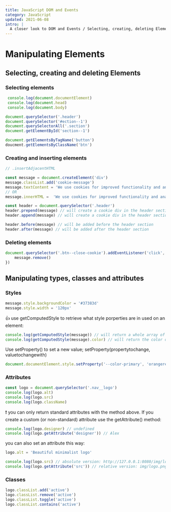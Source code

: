 ```yaml
---
title: JavaScript DOM and Events
category: JavaScript
updated: 2021-06-08
intro: |
  A closer look to DOM and Events / Selecting, creating, deleting Elements/ Types of events /
---
```


# Manipulating Elements

## Selecting, creating and deleting Elements

### Selecting elements

```js
 console.log(document.documentElement)
 console.log(document.head)
 console.log(document.body)
```

```js
document.querySelector('.header')
document.querySelector('#ection--1')
document.querySelectorAll('.section')
document.getElementById('section--1')
```

```js
document.getElementsByTagName('button')
doucment.getElementsByClassName('btn')
```

### Creating and inserting elements


```js
// .insertAdjacentHTML

const message = document.createElement('div')
message.classList.add('cookie-message')
message.textContent = 'We use cookies for improved functionality and analytics'
// OR
message.innerHTML =  'We use cookies for improved functionality and analytics. <button class="btn btn--close--cookie">Got it!</button>'

const header = document.querySelector('.header')
header.prepend(message) // will create a cookie div in the header section of the website BEFORE any elements
header.append(message) // will create a cookie div in the header section of the website AFTER any elements
```

```js
header.before(message) // will be added before the header section
header.after(message) // will be added after the header section
```

### Deleting elements

```js
document.querySelector('.btn--close-cookie').addEventListener('click', function() {
    message.remove()
})
```

## Manipulating types, classes and attributes

### Styles

```js
message.style.backgroundColor = '#37383d'
message.style.width = '120px'
```

👍 use getComputedStyle to retrieve what style porperties are in used on an element:

```js
console.log(getComputedStyle(message)) // will return a whole array of properties for the message element
console.log(getComputedStyle(message).color) // will return the color of the element
```

Use setProperty() to set a new value; setProperty(propertytochange, valuetochangewith)

```js
document.documentElement.style.setProperty('--color-primary', 'orangered')
```

### Attributes

```js
const logo = document.querySelector('.nav__logo')
console.log(logo.alt)
console.log(logo.src)
console.log(logo.className)
```

❗ you can only return standard attributes with the method above. If you create a custom (or non-standard) attribute use the getAttribute() method:

```js
console.log(logo.designer) // undefined
console.log(logo.getAttribute('designer')) // Alex
```

you can also set an attribute this way:

```js
logo.alt = 'Beautiful minimalist logo'
```


```js
console.log(logo.src) // absolute version: http://127.0.0.1:8080/img/logo.png
console.log(logo.getAttribute('src')) // relative version: img/logo.png
```

### Classes

```js 
logo.classList.add('active')
logo.classList.remove('active')
logo.classList.toggle('active')
logo.classList.contains('active')
```